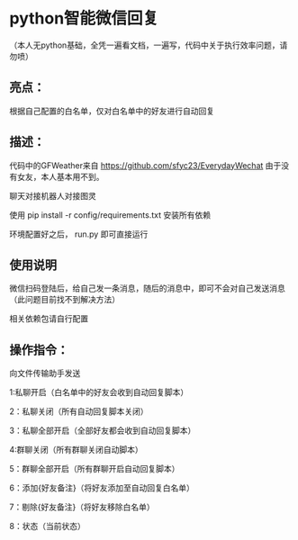 # python智能微信回复

（本人无python基础，全凭一遍看文档，一遍写，代码中关于执行效率问题，请勿喷）


## 亮点：
根据自己配置的白名单，仅对白名单中的好友进行自动回复

## 描述：
代码中的GFWeather来自
https://github.com/sfyc23/EverydayWechat  由于没有女友，本人基本用不到。

聊天对接机器人对接图灵

使用 pip install -r config/requirements.txt 安装所有依赖


环境配置好之后， run.py 即可直接运行



## 使用说明
微信扫码登陆后，给自己发一条消息，随后的消息中，即可不会对自己发送消息（此问题目前找不到解决方法）

相关依赖包请自行配置

## 操作指令：
向文件传输助手发送

1:私聊开启（白名单中的好友会收到自动回复脚本）

2：私聊关闭（所有自动回复脚本关闭）

3：私聊全部开启（全部好友都会收到自动回复脚本）

4:群聊关闭（所有群聊关闭自动脚本）

5：群聊全部开启（所有群聊开启自动回复脚本）

6：添加{好友备注}（将好友添加至自动回复白名单）

7：剔除{好友备注}（将好友移除白名单）

8：状态（当前状态）

